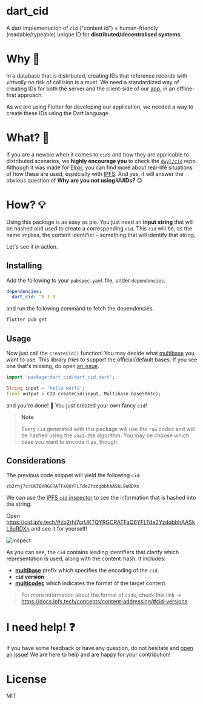 # dart_cid

A dart implementation of 
`cid` ("content id") = human-friendly 
(readable/typeable) unique ID for **distributed/decentralised systems**.

# Why 🤷

In a database that is distributed,
creating IDs that reference records 
with *virtually no* risk of collision is a must.
We need a standardized way of creating
IDs for both the server and the client-side 
of our [app](https://github.com/dwyl/mvp),
in an offline-first approach.

As we are using Flutter for developing 
our application, we needed a way to create
these IDs using the Dart language.

# What? 🔐

If you are a newbie when it comes to 
`cid`s and how they are applicable 
to distributed scenarios,
we **highly encourage you**
to check the [`dwyl/cid`](https://github.com/dwyl/cid)
repo. 
Although it was made for [Elixir](https://github.com/dwyl/learn-elixir),
you can find more about real-life situations
of how these are used, 
especially with [IPFS](https://docs.ipfs.tech/concepts/content-addressing/#what-is-a-cid).
And yes, it will answer the
obvious question of 
**Why are you not using UUIDs?** :wink:

# How? 💡

Using this package is as easy as pie.
You just need an **input string** that will
be hashed and used to create a corresponding `cid`.
This `cid` will be, as the name implies, 
the content identifier - 
something that will identify that string.

Let's see it in action.

## Installing

Add the following to your 
`pubspec.yaml` file, under `dependencies`.

```yaml
dependencies:
  dart_cid: ^0.1.0
```

and run the following command 
to fetch the dependencies.

```sh
flutter pub get
```

## Usage

Now just call the `createCid()` function!
You may decide what 
[multibase](https://github.com/multiformats/multibase#multibase-table) 
you want to use.
This library *tries* to support the official/default bases.
If you see one that's missing,
do open 
[an issue](https://github.com/dwyl/dart_cid/issues?q=is%3Aissue+is%3Aopen+sort%3Aupdated-desc).


```dart
import 'package:dart_cid/dart_cid.dart';

String input = 'hello world';
final output = CID.createCid(input, Multibase.base58btc);
```

and you're done! :tada:
You just created your own fancy `cid`!

> **Note**
>
> Every `cid` generated with this 
package will use the `raw` codec 
and will be hashed using the `sha2-258`
algorithm.
You may be choose which base you want to encode it as, though.

## Considerations

The previous code snippet 
will yield the following `cid`.

```
zb2rhj7crUKTQYRGCRATFaQ6YFLTde2YzdqbbhAASkL9uRDXn
```

We can use the 
[IPFS `cid` inspector](https://cid.ipfs.tech/#zb2rhj7crUKTQYRGCRATFaQ6YFLTde2YzdqbbhAASkL9uRDXn)
to see the information that is
hashed into the string.

Open https://cid.ipfs.tech/#zb2rhj7crUKTQYRGCRATFaQ6YFLTde2YzdqbbhAASkL9uRDXn
and see it for yourself!

![inspect](https://user-images.githubusercontent.com/17494745/204067869-f9aa9dbc-13d3-4d64-a94c-c45e9dc3dd78.png)


As you can see, 
the `cid` contains leading identifiers
that clarify which representation is used, 
along with the content-hash. 
It includes:
- [**multibase**](https://github.com/multiformats/multibase)
prefix which specifies the encoding of the `cid`.
- **`cid` version**
- [**multicodec**](https://github.com/multiformats/multicodec)
which indicates the format of the target content.

> For more information about the
> format of `cid`s,
> check this link -> 
> https://docs.ipfs.tech/concepts/content-addressing/#cid-versions


# I need help! ❓

If you have some feedback
or have any question,
do not hesitate and
[open an issue](https://github.com/dwyl/dart_cid/issues)!
We are here to help and are
happy for your contribution!

# License
MIT